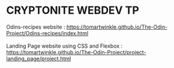 # CRYPTONITE WEBDEV TP 
 Odins-recipes website  : https://tomartwinkle.github.io/The-Odin-Project/Odins-recipes/index.html <br><br>
Landing Page website using CSS and Flexbox :  https://tomartwinkle.github.io/The-Odin-Project/project-landing_page/project.html

